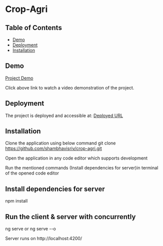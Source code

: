 # Crop-Agri

## Table of Contents

- [Demo](#demo)
- [Deployment](#deployment)
- [Installation](#installation)



## Demo

[Project Demo](https://drive.google.com/file/d/12pEeFe1GwaNrjjKc02l72Z2ONxjabDv9/view?usp=sharing)

Click above link to watch a video demonstration of the project.

## Deployment

The project is deployed and accessible at: [Deployed URL](https://shambhavisriv.github.io/deploy-crop-agri/)

## Installation

Clone the application using below command git clone https://github.com/shambhavisriv/crop-agri.git

Open the application in any code editor which supports development

Run the mentioned commands (Install dependencies for server)in terminal of the opened code editor

## Install dependencies for server
npm install

## Run the client & server with concurrently
ng serve or ng serve --o

Server runs on http://localhost:4200/

